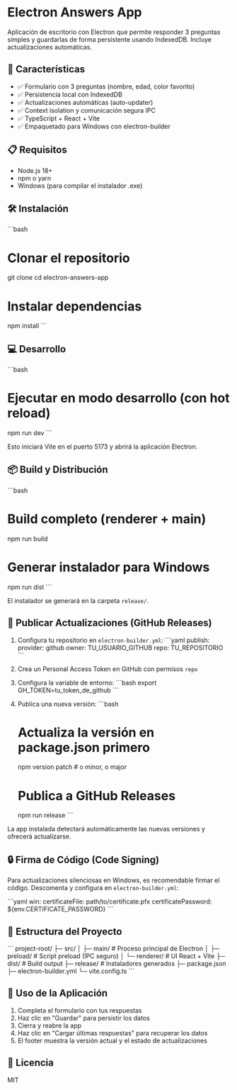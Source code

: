 # Electron Answers App

Aplicación de escritorio con Electron que permite responder 3 preguntas simples y guardarlas de forma persistente usando IndexedDB. Incluye actualizaciones automáticas.

## 🚀 Características

- ✅ Formulario con 3 preguntas (nombre, edad, color favorito)
- ✅ Persistencia local con IndexedDB
- ✅ Actualizaciones automáticas (auto-updater)
- ✅ Context isolation y comunicación segura IPC
- ✅ TypeScript + React + Vite
- ✅ Empaquetado para Windows con electron-builder

## 📋 Requisitos

- Node.js 18+ 
- npm o yarn
- Windows (para compilar el instalador .exe)

## 🛠️ Instalación

\`\`\`bash
# Clonar el repositorio
git clone <your-repo-url>
cd electron-answers-app

# Instalar dependencias
npm install
\`\`\`

## 💻 Desarrollo

\`\`\`bash
# Ejecutar en modo desarrollo (con hot reload)
npm run dev
\`\`\`

Esto iniciará Vite en el puerto 5173 y abrirá la aplicación Electron.

## 📦 Build y Distribución

\`\`\`bash
# Build completo (renderer + main)
npm run build

# Generar instalador para Windows
npm run dist
\`\`\`

El instalador se generará en la carpeta `release/`.

## 🚀 Publicar Actualizaciones (GitHub Releases)

1. Configura tu repositorio en `electron-builder.yml`:
   \`\`\`yaml
   publish:
     provider: github
     owner: TU_USUARIO_GITHUB
     repo: TU_REPOSITORIO
   \`\`\`

2. Crea un Personal Access Token en GitHub con permisos `repo`

3. Configura la variable de entorno:
   \`\`\`bash
   export GH_TOKEN=tu_token_de_github
   \`\`\`

4. Publica una nueva versión:
   \`\`\`bash
   # Actualiza la versión en package.json primero
   npm version patch  # o minor, o major
   
   # Publica a GitHub Releases
   npm run release
   \`\`\`

La app instalada detectará automáticamente las nuevas versiones y ofrecerá actualizarse.

## 🔒 Firma de Código (Code Signing)

Para actualizaciones silenciosas en Windows, es recomendable firmar el código. Descomenta y configura en `electron-builder.yml`:

\`\`\`yaml
win:
  certificateFile: path/to/certificate.pfx
  certificatePassword: ${env.CERTIFICATE_PASSWORD}
\`\`\`

## 📁 Estructura del Proyecto

\`\`\`
project-root/
├─ src/
│  ├─ main/          # Proceso principal de Electron
│  ├─ preload/       # Script preload (IPC seguro)
│  └─ renderer/      # UI React + Vite
├─ dist/             # Build output
├─ release/          # Instaladores generados
├─ package.json
├─ electron-builder.yml
└─ vite.config.ts
\`\`\`

## 🧪 Uso de la Aplicación

1. Completa el formulario con tus respuestas
2. Haz clic en "Guardar" para persistir los datos
3. Cierra y reabre la app
4. Haz clic en "Cargar últimas respuestas" para recuperar los datos
5. El footer muestra la versión actual y el estado de actualizaciones

## 📝 Licencia

MIT

